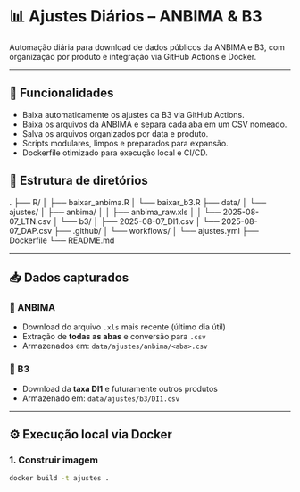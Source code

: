 # 📊 Ajustes Diários – ANBIMA & B3

Automação diária para download de dados públicos da ANBIMA e B3, com organização por produto e integração via GitHub Actions e Docker.

---


## 🚀 Funcionalidades

- Baixa automaticamente os ajustes da B3 via GitHub Actions.
- Baixa os arquivos da ANBIMA e separa cada aba em um CSV nomeado.
- Salva os arquivos organizados por data e produto.
- Scripts modulares, limpos e preparados para expansão.
- Dockerfile otimizado para execução local e CI/CD.


## 🔧 Estrutura de diretórios

.
├── R/
│   ├── baixar_anbima.R
│   └── baixar_b3.R
├── data/
│   └── ajustes/
│       ├── anbima/
│       │   ├── anbima_raw.xls
│       │   └── 2025-08-07_LTN.csv
│       └── b3/
│           ├── 2025-08-07_DI1.csv
│           └── 2025-08-07_DAP.csv
├── .github/
│   └── workflows/
│       └── ajustes.yml
├── Dockerfile
└── README.md


---

## 📥 Dados capturados

### 🔹 ANBIMA
- Download do arquivo `.xls` mais recente (último dia útil)
- Extração de **todas as abas** e conversão para `.csv`
- Armazenados em: `data/ajustes/anbima/<aba>.csv`

### 🔹 B3
- Download da **taxa DI1** e futuramente outros produtos
- Armazenado em: `data/ajustes/b3/DI1.csv`

---

## ⚙️ Execução local via Docker

### 1. Construir imagem
```bash
docker build -t ajustes .
